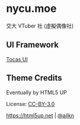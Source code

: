 # nycu.moe
交大 VTuber 社 (虛擬偶像社)

## UI Framework
[Tocas UI](https://v4.tocas-ui.com)

## Theme Credits
Eventually by HTML5 UP

License: [CC-BY-3.0](https://creativecommons.org/licenses/by/3.0/)

https://html5up.net | [@ajlkn](https://twitter.com/ajlkn)
